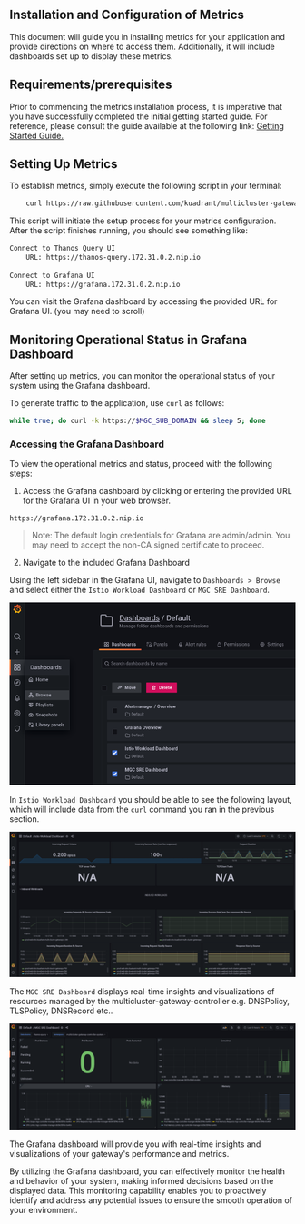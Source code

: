 ## Installation and Configuration of Metrics
This document will guide you in installing metrics for your application and provide directions on where to access them. Additionally, it will include dashboards set up to display these metrics. 

## Requirements/prerequisites

Prior to commencing the metrics installation process, it is imperative that you have successfully completed the initial getting started guide. For reference, please consult the guide available at the following link: [Getting Started Guide.](../how-to/multicluster-gateways-walkthrough.md)

## Setting Up Metrics

To establish metrics, simply execute the following script in your terminal:

```bash
    curl https://raw.githubusercontent.com/kuadrant/multicluster-gateway-controller/main/hack/quickstart-metrics.sh | bash
```

This script will initiate the setup process for your metrics configuration.
After the script finishes running, you should see something like:

```
Connect to Thanos Query UI
    URL: https://thanos-query.172.31.0.2.nip.io

Connect to Grafana UI
    URL: https://grafana.172.31.0.2.nip.io
```

You can visit the Grafana dashboard by accessing the provided URL for Grafana UI. (you may need to scroll)

## Monitoring Operational Status in Grafana Dashboard

After setting up metrics, you can monitor the operational status of your system using the Grafana dashboard.

To generate traffic to the application, use `curl` as follows:

```bash
while true; do curl -k https://$MGC_SUB_DOMAIN && sleep 5; done
```

### Accessing the Grafana Dashboard
To view the operational metrics and status, proceed with the following steps:

1. Access the Grafana dashboard by clicking or entering the provided URL for the Grafana UI in your web browser.

```
https://grafana.172.31.0.2.nip.io
```
>Note: The default login credentials for Grafana are admin/admin. You may need to accept the non-CA signed certificate to proceed.

2. Navigate to the included Grafana Dashboard

Using the left sidebar in the Grafana UI, navigate to `Dashboards > Browse` and select either the `Istio Workload Dashboard` or `MGC SRE Dashboard`.

![arch](../images/metrics/metrics-federation-grafana-dashboard-3.png)

In `Istio Workload Dashboard` you should be able to see the following layout, which will include data from the `curl` command you ran in the previous section.

![arch](../images/metrics/metrics-federation-grafana-dashboard-2.png)

The `MGC SRE Dashboard` displays real-time insights and visualizations of resources managed by the multicluster-gateway-controller e.g. DNSPolicy, TLSPolicy, DNSRecord etc..

![arch](../images/metrics/metrics-federation-grafana-dashboard-4.png)

The Grafana dashboard will provide you with real-time insights and visualizations of your gateway's performance and metrics.

By utilizing the Grafana dashboard, you can effectively monitor the health and behavior of your system, making informed decisions based on the displayed data. This monitoring capability enables you to proactively identify and address any potential issues to ensure the smooth operation of your environment.

